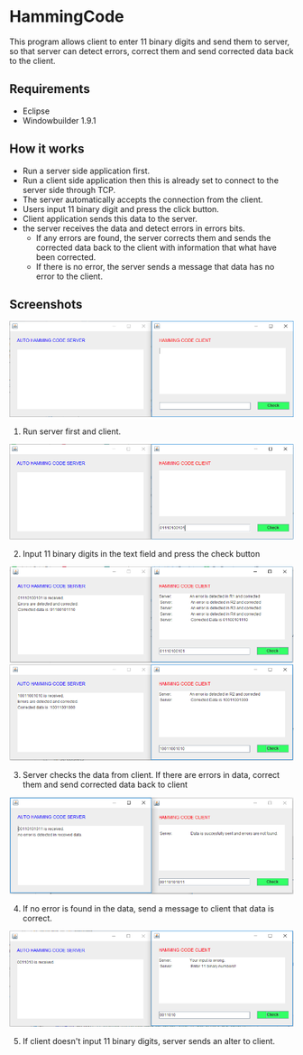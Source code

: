 # HammingCode
This program allows client to enter 11 binary digits and send them to server, so that server can detect errors, correct them and send corrected data back to the client.

## Requirements
* Eclipse
* Windowbuilder 1.9.1


## How it works

  - Run a server side application first.
  - Run a client side application then this is already set to connect to the server side through TCP.
  - The server automatically accepts the connection from the client.
  - Users input 11 binary digit and press the click button.
  - Client application sends this data to the server.
  - the server receives the data and detect errors in errors bits.
    - If any errors are found, the server corrects them and sends the corrected data back to the client with information that what have been corrected.
    - If there is no error, the server sends a message that data has no error to the client.


## Screenshots

![alt text](https://github.com/s3634359/HammingCode/blob/master/screenshots/h1.PNG)

1. Run server first and client.

![alt text](https://github.com/s3634359/HammingCode/blob/master/screenshots/h2.PNG)

2. Input 11 binary digits in the text field and press the check button

![alt text](https://github.com/s3634359/HammingCode/blob/master/screenshots/h3.PNG)
![alt text](https://github.com/s3634359/HammingCode/blob/master/screenshots/h4.PNG)

3. Server checks the data from client. If there are errors in data, correct them and send corrected data back to client

![alt text](https://github.com/s3634359/HammingCode/blob/master/screenshots/h6.PNG)

4. If no error is found in the data, send a message to client that data is correct.

![alt text](https://github.com/s3634359/HammingCode/blob/master/screenshots/h5.PNG)

5. If client doesn't input 11 binary digits, server sends an alter to client.

